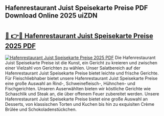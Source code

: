 ## Hafenrestaurant Juist Speisekarte Preise PDF Download Online 2025 uiZDN

# <h2><a href="http://gc9kdp.nevu.top/?p=Hafenrestaurant+Juist+Speisekarte+Preise">🔗 👉🔴 Hafenrestaurant Juist Speisekarte Preise 2025 PDF</a></h2>

[![Hafenrestaurant Juist Speisekarte Preise 2025 PDF](https://i.imgur.com/dBaPXMq.png)](http://gc9kdp.nevu.top/?p=Hafenrestaurant+Juist+Speisekarte+Preise)
Die Hafenrestaurant Juist Speisekarte Preise ist die Kunst, ein Gericht zu kreieren und zwischen einer Vielzahl von Gerichten zu wählen. Unser Salatbereich auf der Hafenrestaurant Juist Speisekarte Preise bietet leichte und frische Gerichte. Für Fleischliebhaber bietet unsere Hafenrestaurant Juist Speisekarte Preise eine große Auswahl an Rind-, Schweinefleisch-, Hühnchen- und Fischgerichten. Unseren Auserwählten bieten wir köstliche Gerichte wie Schaschlik und Steak an, die über offenem Feuer zubereitet werden. Unsere Hafenrestaurant Juist Speisekarte Preise bietet eine große Auswahl an Desserts, von klassischen Torten und Kuchen bis hin zu exquisiten Crème Brûlée und Schokoladenstückchen.
